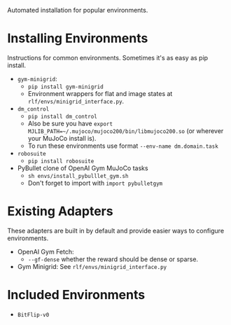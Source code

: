 Automated installation for popular environments. 

# Installing Environments
Instructions for common environments. Sometimes it's as easy as pip install. 
- `gym-minigrid`: 
  - `pip install gym-minigrid`
  - Environment wrappers for flat and image states at
    `rlf/envs/minigrid_interface.py`.
- `dm_control`
  - `pip install dm_control` 
  - Also be sure you have `export MJLIB_PATH=~/.mujoco/mujoco200/bin/libmujoco200.so` (or
    wherever your MuJoCo install is).
  - To run these environments use format `--env-name dm.domain.task`
- `robosuite`
  - `pip install robosuite`
- PyBullet clone of OpenAI Gym MuJoCo tasks
  - `sh envs/install_pybulllet_gym.sh` 
  - Don't forget to import with `import pybulletgym`

# Existing Adapters
These adapters are built in by default and provide easier ways to configure
environments.
* OpenAI Gym Fetch: 
  * `--gf-dense` whether the reward should be dense or sparse. 
* Gym Minigrid: See `rlf/envs/minigrid_interface.py`

# Included Environments
* `BitFlip-v0`


